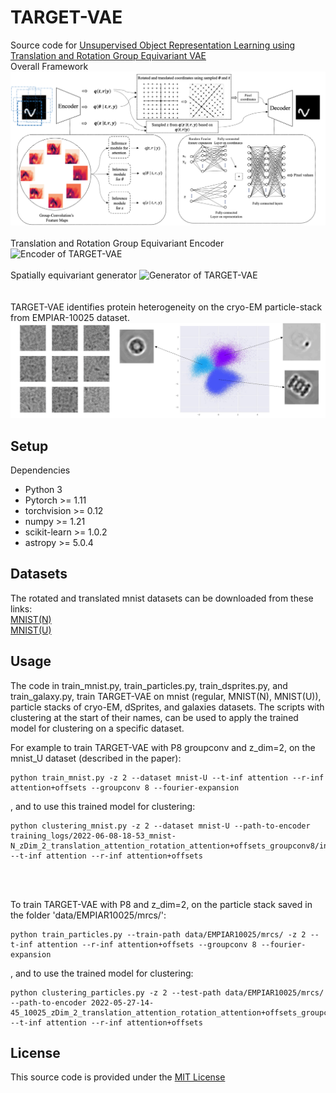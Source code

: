 # TARGET-VAE

Source code for <a href="https://arxiv.org/abs/2210.12918"> Unsupervised Object Representation Learning using Translation and Rotation Group Equivariant VAE </a>
<br>
Overall Framework
<img src="images/model_p8_2.gif" alt="TARGET-VAE framework">
<br><br>
Translation and Rotation Group Equivariant Encoder
<img src="images/Encoder1.gif" alt="Encoder of TARGET-VAE">
<br><br>
Spatially equivariant generator
<img src="images/Generator.gif" alt="Generator of TARGET-VAE">
<br> <br><br>
TARGET-VAE identifies protein heterogeneity on the cryo-EM particle-stack from EMPIAR-10025 dataset.
<img src="images/EMPIAR_10025.gif" alt="protein heterogeneity identified by TARGET-VAE">

## Setup
Dependencies
<ul>
<li> Python 3 </li>
<li> Pytorch >= 1.11 </li>
<li> torchvision >= 0.12 </li>
<li> numpy >= 1.21 </li>
<li> scikit-learn >= 1.0.2 </li>
<li> astropy >= 5.0.4 </li>
</ul>

## Datasets
The rotated and translated mnist datasets can be downloaded from these links:<br>
<a href="https://drive.google.com/file/d/13fjRPTLSdI-tB7b4wDlrOIvb2WtJH10O/view?usp=share_link" download> MNIST(N) </a> <br>
<a href="https://drive.google.com/file/d/1zK-iXU8MrBSOqgnHfzIMtaC_Dni9YT6k/view?usp=share_link" download> MNIST(U) </a> <br>


## Usage
The code in train_mnist.py, train_particles.py, train_dsprites.py, and train_galaxy.py, train TARGET-VAE on mnist (regular, MNIST(N), MNIST(U)), particle stacks of cryo-EM, dSprites, and galaxies datasets. The scripts with clustering at the start of their names, can be used to apply the trained model for clustering on a specific dataset.

For example to train TARGET-VAE with P8 groupconv and z_dim=2, on the mnist_U dataset (described in the paper):
```
python train_mnist.py -z 2 --dataset mnist-U --t-inf attention --r-inf attention+offsets --groupconv 8 --fourier-expansion
```
, and to use this trained model for clustering:
```
python clustering_mnist.py -z 2 --dataset mnist-U --path-to-encoder training_logs/2022-06-08-18-53_mnist-N_zDim_2_translation_attention_rotation_attention+offsets_groupconv8/inference.sav --t-inf attention --r-inf attention+offsets 
```
<br><br>

To train TARGET-VAE with P8 and z_dim=2, on the particle stack saved in the folder 'data/EMPIAR10025/mrcs/':
```
python train_particles.py --train-path data/EMPIAR10025/mrcs/ -z 2 --t-inf attention --r-inf attention+offsets --groupconv 8 --fourier-expansion
```
, and to use the trained model for clustering:
```
python clustering_particles.py -z 2 --test-path data/EMPIAR10025/mrcs/ --path-to-encoder 2022-05-27-14-45_10025_zDim_2_translation_attention_rotation_attention+offsets_groupconv8/inference.sav --t-inf attention --r-inf attention+offsets
```
## License
This source code is provided under the <a href="https://github.com/SMLC-NYSBC/TARGET-VAE/blob/main/LICENSE">MIT License</a>
